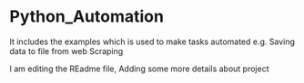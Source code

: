 # Python_Automation
It includes the examples which is used to make tasks automated e.g. Saving data to file from web Scraping

I am editing the REadme file, Adding some more details about project
